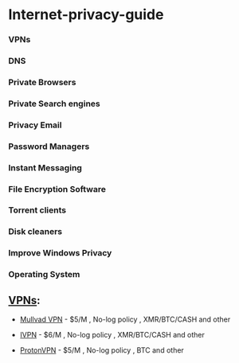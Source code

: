 # **Internet-privacy-guide**

### VPNs

### DNS

### Private Browsers

### Private Search engines

### Privacy Email

### Password Managers

### Instant Messaging

### File Encryption Software

### Torrent clients

### Disk cleaners

### Improve Windows Privacy

### Operating System

## [VPNs](https://github.com/trying559/Internet-privacy-guide#vpns):

- [Mullvad VPN](https://mullvad.net/) - $5/M , No-log policy , XMR/BTC/CASH and other

- [IVPN](https://ivpn.net) - $6/M , No-log policy , XMR/BTC/CASH and other

- [ProtonVPN](https://protonvpn.com/pricing) - $5/M , No-log policy , BTC and other
